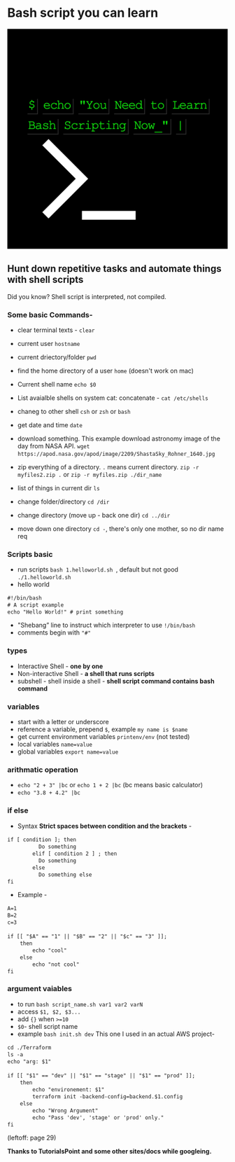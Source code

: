 # Bash script you can learn

![thumb](docs/thumbnail.png)

## Hunt down repetitive tasks and automate things with shell scripts

Did you know? Shell script is interpreted, not compiled.

### Some basic Commands-

* clear terminal texts - `clear`
* current user `hostname`
* current driectory/folder `pwd`
* find the home directory of a user `home` (doesn't work on mac)
* Current shell name
`echo $0`

 * List avaialble shells on system cat: concatenate -
 `cat /etc/shells`

 * chaneg to other shell
 `csh` or `zsh` or `bash`

 * get date and time `date`
 * download something. This example download astronomy image of the day from NASA API.
 ```wget https://apod.nasa.gov/apod/image/2209/ShastaSky_Rohner_1640.jpg```

 * zip everything of a directory. `.` means current directory.
 `zip -r myfiles2.zip .` or `zip -r myfiles.zip ./dir_name`

 * list of things in current dir `ls`
 * change folder/directory `cd /dir`
 * change directory (move up - back one dir) `cd ../dir`
 * move down one directory `cd -`, there's only one mother, so no dir name req

### Scripts basic

 * run scripts `bash 1.helloworld.sh `, default but not good `./1.helloworld.sh`
 * hello world

 ```
 #!/bin/bash
 # A script example
 echo "Hello World!" # print something
 ```
 * "Shebang” line to instruct which interpreter to use `!/bin/bash`
 * comments begin with `"#"`

### types

* Interactive Shell - **one by one**
* Non-interactive Shell -  **a shell that runs scripts**
* subshell - shell inside a shell - **shell script command contains bash command**


### variables

* start with a letter or underscore
* reference a variable, prepend `$`, example `my name is $name`
* get current environment variables `printenv/env` (not tested)
* local variables `name=value`
* global variables `export name=value`


### arithmatic operation

* `echo "2 + 3" |bc` or `echo 1 + 2 |bc`  (bc means basic calculator)
* `echo "3.8 + 4.2" |bc`

### if else

* Syntax **Strict spaces between condition and the brackets** -
```
if [ condition ]; then
          Do something
        elif [ condition 2 ] ; then
          Do something
        else
          Do something else
fi
```

* Example -
```
A=1
B=2
c=3

if [[ "$A" == "1" || "$B" == "2" || "$c" == "3" ]]; 
    then
        echo "cool"
    else
        echo "not cool"
fi 
```

### argument vaiables

* to run `bash script_name.sh var1 var2 varN`
* access `$1, $2, $3...`
* add `{}` when `>=10`
* `$0`- shell script name
* example `bash init.sh dev` This one I used in an actual AWS project-
```
cd ./Terraform
ls -a
echo "arg: $1"

if [[ "$1" == "dev" || "$1" == "stage" || "$1" == "prod" ]]; 
    then
        echo "environement: $1"
        terraform init -backend-config=backend.$1.config
    else
        echo "Wrong Argument"
        echo "Pass 'dev', 'stage' or 'prod' only."
fi 
``` 

(leftoff: page 29)

**Thanks to TutorialsPoint and some other sites/docs while googleing.**